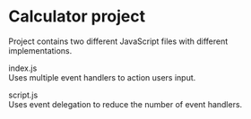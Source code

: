 # Calculator project

Project contains two different JavaScript files with different implementations.

index.js <br>
Uses multiple event handlers to action users input.

script.js <br>
Uses event delegation to reduce the number of event handlers.
